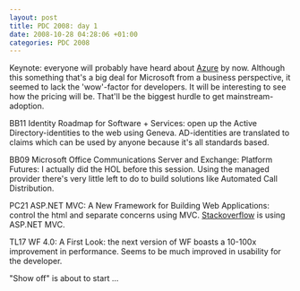 ```yaml
---
layout: post
title: PDC 2008: day 1
date: 2008-10-28 04:28:06 +01:00
categories: PDC 2008
---
```

<P>Keynote: everyone will probably have heard about <A href="http://www.microsoft.com/azure/default.mspx">Azure</A> by now. Although this something that's a big deal for Microsoft from a business perspective, it seemed to lack the 'wow'-factor for developers. It will be interesting to see how the pricing will be. That'll be the biggest hurdle to get mainstream-adoption.</P>
<P>BB11 Identity Roadmap for Software + Services: open up the Active Directory-identities to the web using Geneva. AD-identities are translated to claims which can be used by anyone because it's all standards based.</P>
<P>BB09 Microsoft Office Communications Server and Exchange: Platform Futures: I actually did the HOL before this session. Using the managed provider there's very little left to do to build solutions like Automated Call Distribution.</P>
<P>PC21 ASP.NET MVC: A New Framework for Building Web Applications: control the html and separate concerns using MVC. <A href="http://stackoverflow.com/">Stackoverflow</A> is using ASP.NET MVC.</P>
<P>TL17 WF 4.0: A First Look: the next version of WF boasts a 10-100x improvement in performance. Seems to be much improved in usability for the developer.</P>
<P>"Show off" is about to start ...</P>
